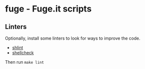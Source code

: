 # fuge - Fuge.it scripts

## Linters

Optionally, install some linters to look for ways to improve the code.

* [shlint](https://rubygems.org/gems/shlint)
* [shellcheck](https://github.com/koalaman/shellcheck)

Then run `make lint`

